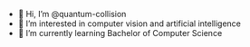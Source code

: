 - 👋 Hi, I’m @quantum-collision
- 👀 I’m interested in computer vision and artificial intelligence
- 🌱 I’m currently learning Bachelor of Computer Science

<!---
quantum-collision/quantum-collision is a ✨ special ✨ repository because its `README.md` (this file) appears on your GitHub profile.
You can click the Preview link to take a look at your changes.
--->
